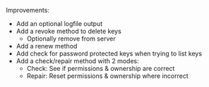 
Improvements:

- Add an optional logfile output
- Add a revoke method to delete keys
	- Optionally remove from server
- Add a renew method
- Add check for password protected keys when trying to list keys
- Add a check/repair method with 2 modes:
	- Check: See if permissions & ownership are correct
	- Repair: Reset permissions & ownership where incorrect
